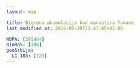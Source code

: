 ```yaml
---
layout: map

title: Bigrena akumulacija kod manastira Tumane
last_modified_at: 2018-05-20T21:47:45+02:00

WDPA: [395444]
BioRaS: [386]
geoSrbija:
  L1_183: [123]
---
```

